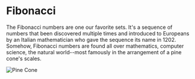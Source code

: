 # Fibonacci
The Fibonacci numbers are one our favorite sets. It's a sequence of numbers that been discovered multiple times and introduced to Europeans by an Italian mathematician who gave the sequence its name in 1202. Somehow, Fibonacci numbers are found all over mathematics, computer science, the natural world--most famously in the arrangement of a pine cone's scales.

![Pine Cone](https://upload.wikimedia.org/wikipedia/commons/1/1d/Pinus_coulteri_MHNT_Cone.jpg)

